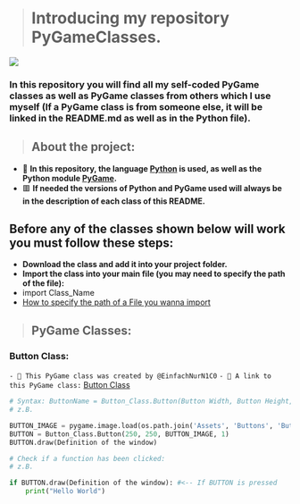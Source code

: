 > # Introducing my repository PyGameClasses.

![](https://camo.githubusercontent.com/1971c0a4f776fb5351c765c37e59630c83cabd52/68747470733a2f2f7777772e707967616d652e6f72672f696d616765732f6c6f676f2e706e67)

### In this repository you will find all my self-coded PyGame classes as well as PyGame classes from others which I use myself (If a PyGame class is from someone else, it will be linked in the README.md as well as in the Python file).

> ## About the project:

- 🐍 **In this repository, the language [Python](https://www.python.org/) is used, as well as the Python module [PyGame](https://www.pygame.org/).**
- 🟥 **If needed the versions of Python and PyGame used will always be in the description of each class of this README.**

## Before any of the classes shown below will work you must follow these steps:

- **Download the class and add it into your project folder.**
- **Import the class into your main file (you may need to specify the path of the file):**
- import Class_Name
- [How to specify the path of a File you wanna import](https://stackoverflow.com/questions/67631/how-do-i-import-a-module-given-the-full-path)

> ## PyGame Classes:

### Button Class:

``- 👥 This PyGame class was created by @EinfachNurN1C0``
``- 🔗 A link to this PyGame class:``
[Button Class](https://github.com/EinfachNurN1C0/PyGameClasses/blob/main/Button_Class.py)

```python
# Syntax: ButtonName = Button_Class.Button(Button Width, Button Height, Link to an Button Image, Button Scale)
# z.B.

BUTTON_IMAGE = pygame.image.load(os.path.join('Assets', 'Buttons', 'Button_Image.png'))
BUTTON = Button_Class.Button(250, 250, BUTTON_IMAGE, 1)
BUTTON.draw(Definition of the window)

# Check if a function has been clicked:
# z.B.

if BUTTON.draw(Definition of the window): #<-- If BUTTON is pressed
    print("Hello World")
```


